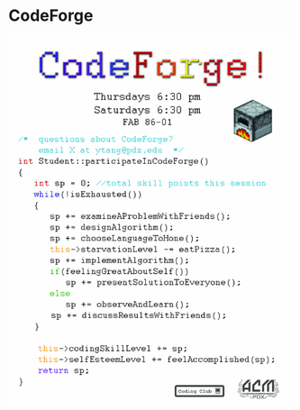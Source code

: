 # CodeForge

![alt tag](https://raw.githubusercontent.com/27tang/CodeForge/master/img/CodeForgeFlyerJPG.jpg)
